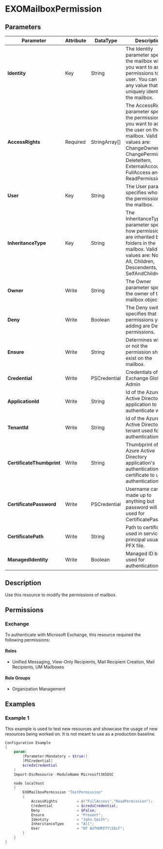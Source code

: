 ﻿# EXOMailboxPermission

## Parameters

| Parameter | Attribute | DataType | Description | Allowed Values |
| --- | --- | --- | --- | --- |
| **Identity** | Key | String | The Identity parameter specifies the mailbox where you want to assign permissions to the user. You can use any value that uniquely identifies the mailbox. | |
| **AccessRights** | Required | StringArray[] | The AccessRights parameter specifies the permission that you want to add for the user on the mailbox. Valid values are: ChangeOwner, ChangePermission, DeleteItem, ExternalAccount, FullAccess and ReadPermission. | |
| **User** | Key | String | The User parameter specifies who gets the permissions on the mailbox. | |
| **InheritanceType** | Key | String | The InheritanceType parameter specifies how permissions are inherited by folders in the mailbox. Valid values are: None, All, Children, Descendents, SelfAndChildren. | `None`, `All`, `Children`, `Descendents`, `SelfAndChildren` |
| **Owner** | Write | String | The Owner parameter specifies the owner of the mailbox object. | |
| **Deny** | Write | Boolean | The Deny switch specifies that the permissions you're adding are Deny permissions. | |
| **Ensure** | Write | String | Determines wheter or not the permission should exist on the mailbox. | `Present` |
| **Credential** | Write | PSCredential | Credentials of the Exchange Global Admin | |
| **ApplicationId** | Write | String | Id of the Azure Active Directory application to authenticate with. | |
| **TenantId** | Write | String | Id of the Azure Active Directory tenant used for authentication. | |
| **CertificateThumbprint** | Write | String | Thumbprint of the Azure Active Directory application's authentication certificate to use for authentication. | |
| **CertificatePassword** | Write | PSCredential | Username can be made up to anything but password will be used for CertificatePassword | |
| **CertificatePath** | Write | String | Path to certificate used in service principal usually a PFX file. | |
| **ManagedIdentity** | Write | Boolean | Managed ID being used for authentication. | |

## Description

Use this resource to modify the permissions of mailbox.

## Permissions

### Exchange

To authenticate with Microsoft Exchange, this resource required the following permissions:

#### Roles

- Unified Messaging, View-Only Recipients, Mail Recipient Creation, Mail Recipients, UM Mailboxes

#### Role Groups

- Organization Management

## Examples

### Example 1

This example is used to test new resources and showcase the usage of new resources being worked on.
It is not meant to use as a production baseline.

```powershell
Configuration Example
{
    param(
        [Parameter(Mandatory = $true)]
        [PSCredential]
        $credsCredential
    )
    Import-DscResource -ModuleName Microsoft365DSC

    node localhost
    {
        EXOMailboxPermission "TestPermission"
        {
            AccessRights         = @("FullAccess","ReadPermission");
            Credential           = $credsCredential;
            Deny                 = $False;
            Ensure               = "Present";
            Identity             = "John.Smith";
            InheritanceType      = "All";
            User                 = "NT AUTHORITY\SELF";
        }
    }
}
```

